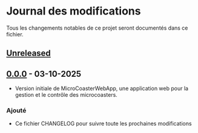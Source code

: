 # Journal des modifications

Tous les changements notables de ce projet seront documentés dans ce fichier.

## [Unreleased]

## [0.0.0] - 03-10-2025

- Version initiale de MicroCoasterWebApp, une application web pour la gestion et le contrôle des microcoasters.

### Ajouté

- Ce fichier CHANGELOG pour suivre toute les prochaines modifications

[unreleased]: https://github.com/Microcoaster/MicroCoasterWebApp/compare/v0.0.0...HEAD
[0.0.0]: https://github.com/Microcoaster/MicroCoasterWebApp/releases/tag/v0.0.0